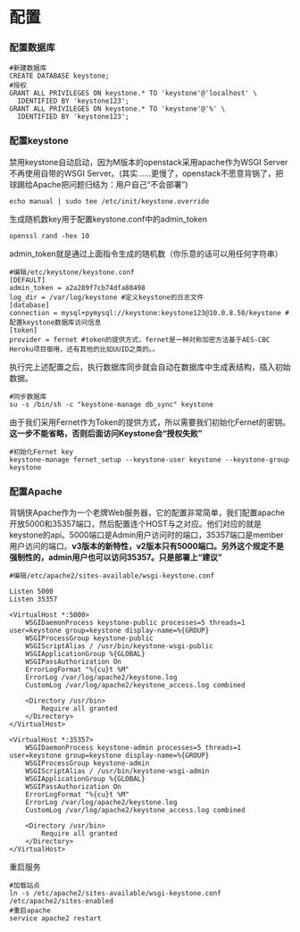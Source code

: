 # 配置
### 配置数据库
```
#新建数据库
CREATE DATABASE keystone;
#授权
GRANT ALL PRIVILEGES ON keystone.* TO 'keystone'@'localhost' \
  IDENTIFIED BY 'keystone123';
GRANT ALL PRIVILEGES ON keystone.* TO 'keystone'@'%' \
  IDENTIFIED BY 'keystone123';
```
### 配置keystone
禁用keystone自动启动，因为M版本的openstack采用apache作为WSGI Server不再使用自带的WSGI Server。(其实……更慢了，openstack不愿意背锅了，把球踢给Apache把问题归结为：用户自己“不会部署”)
```
echo manual | sudo tee /etc/init/keystone.override
```
生成随机数key用于配置keystone.conf中的admin_token
```
openssl rand -hex 10
```
admin_token就是通过上面指令生成的随机数（你乐意的话可以用任何字符串）
```
#编辑/etc/keystone/keystone.conf
[DEFAULT]
admin_token = a2a289f7cb74dfa88498
log_dir = /var/log/keystone #定义keystone的日志文件
[database]
connection = mysql+pymysql://keystone:keystone123@10.0.8.50/keystone #配置keystone数据库访问信息
[token]
provider = fernet #token的提供方式，fernet是一种对称加密方法基于AES-CBC Heroku项目御用，还有其他的比如UUID之类的。。
```
执行完上述配置之后，执行数据库同步就会自动在数据库中生成表结构，插入初始数据。
```
#同步数据库
su -s /bin/sh -c "keystone-manage db_sync" keystone
```
由于我们采用Fernet作为Token的提供方式，所以需要我们初始化Fernet的密钥。**这一步不能省略，否则后面访问Keystone会“授权失败”**
```
#初始化Fernet key
keystone-manage fernet_setup --keystone-user keystone --keystone-group keystone
```

### 配置Apache
背锅侠Apache作为一个老牌Web服务器，它的配置非常简单，我们配置apache开放5000和35357端口，然后配置连个HOST与之对应。他们对应的就是keystone的api。5000端口是Admin用户访问时的端口，35357端口是member用户访问的端口。**v3版本的新特性，v2版本只有5000端口。另外这个规定不是强制性的，admin用户也可以访问35357。只是部署上“建议”**
```
#编辑/etc/apache2/sites-available/wsgi-keystone.conf

Listen 5000
Listen 35357

<VirtualHost *:5000>
    WSGIDaemonProcess keystone-public processes=5 threads=1 user=keystone group=keystone display-name=%{GROUP}
    WSGIProcessGroup keystone-public
    WSGIScriptAlias / /usr/bin/keystone-wsgi-public
    WSGIApplicationGroup %{GLOBAL}
    WSGIPassAuthorization On
    ErrorLogFormat "%{cu}t %M"
    ErrorLog /var/log/apache2/keystone.log
    CustomLog /var/log/apache2/keystone_access.log combined

    <Directory /usr/bin>
        Require all granted
    </Directory>
</VirtualHost>

<VirtualHost *:35357>
    WSGIDaemonProcess keystone-admin processes=5 threads=1 user=keystone group=keystone display-name=%{GROUP}
    WSGIProcessGroup keystone-admin
    WSGIScriptAlias / /usr/bin/keystone-wsgi-admin
    WSGIApplicationGroup %{GLOBAL}
    WSGIPassAuthorization On
    ErrorLogFormat "%{cu}t %M"
    ErrorLog /var/log/apache2/keystone.log
    CustomLog /var/log/apache2/keystone_access.log combined

    <Directory /usr/bin>
        Require all granted
    </Directory>
</VirtualHost>
```
重启服务
```
#加载站点
ln -s /etc/apache2/sites-available/wsgi-keystone.conf /etc/apache2/sites-enabled
#重启apache
service apache2 restart
```